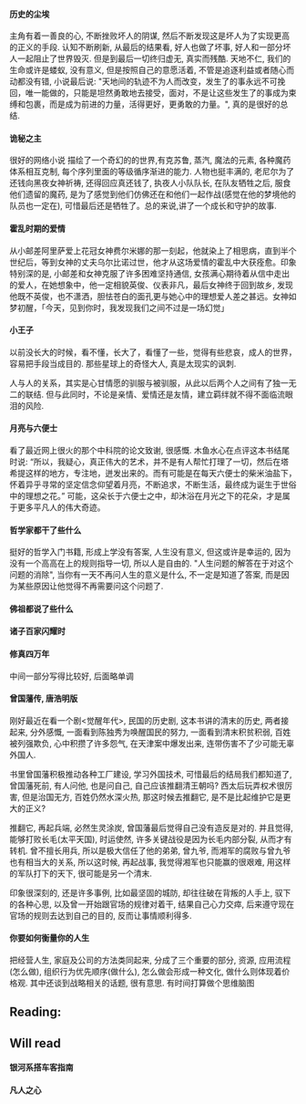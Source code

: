 #### 历史的尘埃 
 主角有着一善良的心, 不断挫败坏人的阴谋, 然后不断发现这是坏人为了实现更高的正义的手段. 认知不断刷新, 从最后的结果看, 好人也做了坏事, 好人和一部分坏人一起阻止了世界毁灭. 但是到最后一切终归虚无, 真实而残酷. 天地不仁, 我们的生命或许是蝼蚁, 没有意义, 但是按照自己的意愿活着, 不管是追逐利益或者随心而动都没有错, 小说最后说: "天地间的轨迹不为人而改变，发生了的事永远不可挽回，唯一能做的，只能是坦然勇敢地去接受，面对，不是让这些发生了的事成为束缚和包裹，而是成为前进的力量，活得更好，更勇敢的力量。", 真的是很好的总结.

#### 诡秘之主
很好的网络小说 描绘了一个奇幻的的世界,有克苏鲁, 蒸汽, 魔法的元素, 各种魔药体系相互克制, 每个序列里面的等级循序渐进的能力. 人物也挺丰满的, 老尼尔为了还钱向黑夜女神祈祷, 还得回应真还钱了, 执夜人小队队长, 在队友牺牲之后, 服食他们遗留的魔药, 是为了感觉到他们仿佛还在和他们一起作战(感觉在他的梦境他的队员也一定在), 可惜最后还是牺牲了。总的来说,讲了一个成长和守护的故事.

#### 霍乱时期的爱情
 从小邮差阿里萨爱上花冠女神费尔米娜的那一刻起，他就染上了相思病，直到半个世纪后，等到女神的丈夫乌尔比诺过世，他才从这场爱情的霍乱中大获痊愈。印象特别深的是, 小邮差和女神克服了许多困难坚持通信, 女孩满心期待着从信中走出的爱人，在她想象中，他一定相貌英俊、仪表非凡，最后女神终于回到故乡, 发现他既不英俊，也不潇洒，胆怯苍白的面孔更与她心中的理想爱人差之甚远。女神如梦初醒，「今天，见到你时，我发现我们之间不过是一场幻觉」

#### 小王子
以前没长大的时候，看不懂，长大了，看懂了一些，觉得有些悲哀，成人的世界，容易把手段当成目的. 那些星球上的奇怪大人, 真是太现实的讽刺.

人与人的关系，其实是心甘情愿的驯服与被驯服，从此以后两个人之间有了独一无二的联结. 但与此同时，不论是亲情、爱情还是友情，建立羁绊就不得不面临流眼泪的风险.

#### 月亮与六便士
看了最近网上很火的那个中科院的论文致谢, 很感慨. 木鱼水心在点评这本书结尾时说: “所以，我疑心，真正伟大的艺术，并不是有人帮忙打理了一切，然后在塔希提这样的地方，专注地，迸发出来的。而有可能是在每天六便士的柴米油盐下，怀着异乎寻常的坚定信念仰望着月亮，不断追求，不断生活，最终成为诞生于世俗中的理想之花。” 可能，这朵长于六便士之中，却沐浴在月光之下的花朵，才是属于更多平凡人的伟大奇迹。

#### 哲学家都干了些什么
挺好的哲学入门书籍, 形成上学没有答案, 人生没有意义, 但这或许是幸运的, 因为没有一个高高在上的规则指导一切, 所以人是自由的. "人生问题的解答在于对这个问题的消除", 当你有一天不再问人生的意义是什么, 不一定是知道了答案, 而是因为某些原因让他觉得不再需要问这个问题了.

#### 佛祖都说了些什么

#### 诸子百家闪耀时

#### 修真四万年 
中间一部分写得比较好, 后面略单调

#### 曾国藩传, 唐浩明版
刚好最近在看一个剧<觉醒年代>, 民国的历史剧, 这本书讲的清末的历史, 两者接起来, 分外感慨, 一面看到陈独秀为唤醒国民的努力, 一面看到清末积贫积弱, 百姓被列强欺负, 心中积攒了许多怨气, 在天津案中爆发出来, 连带伤害不了少可能无辜外国人. 

书里曾国藩积极推动各种工厂建设, 学习外国技术, 可惜最后的结局我们都知道了, 曾国藩死前, 有人问他, 也是问自己, 自己应该推翻清王朝吗? 西太后玩弄权术很厉害, 但是治国无方, 百姓仍然水深火热, 那这时候去推翻它, 是不是比起维护它是更大的正义?

推翻它, 再起兵端, 必然生灵涂炭, 曾国藩最后觉得自己没有造反是对的. 并且觉得, 能够打败长毛(太平天国), 时运使然, 许多关键战役是因为长毛内部分裂, 从而才有转机. 曾不擅长用兵, 所以是极大信任了他的弟弟, 曾九爷, 而湘军的腐败与曾九爷也有相当大的关系, 所以这时候, 再起战事, 我觉得湘军也只能赢的很艰难, 用这样的军队打下的天下, 很可能是另一个清末.

印象很深刻的, 还是许多事例, 比如最坚固的城防, 却往往破在背叛的人手上, 驭下的各种心思, 以及曾一开始跟官场的规律对着干, 结果自己心力交瘁, 后来遵守现在官场的规则去达到自己的目的, 反而让事情顺利得多.

#### 你要如何衡量你的人生
把经营人生, 家庭及公司的方法类同起来, 分成了三个重要的部分, 资源, 应用流程(怎么做), 组织行为优先顺序(做什么), 怎么做会形成一种文化, 做什么则体现着价格观. 其中还谈到战略相关的话题, 很有意思. 有时间打算做个思维脑图

## Reading:


## Will read
#### 银河系搭车客指南
#### 凡人之心
